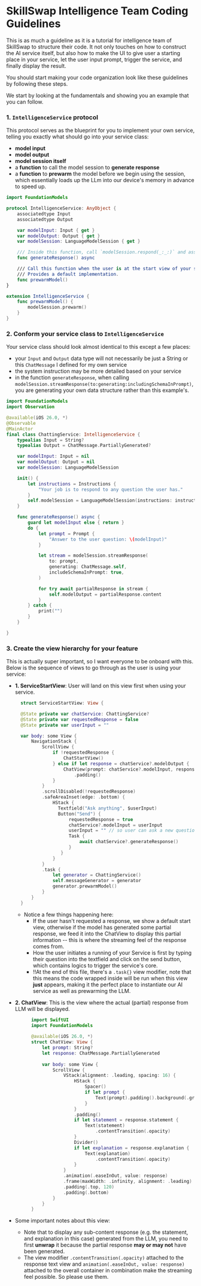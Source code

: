 # SkillSwap Intelligence Team Coding Guidelines
This is as much a guideline as it is a tutorial for intelligence team of SkillSwap to structure their code. It not only touches on how to construct the AI service itself, but also how to make the UI to give user a starting place in your service, let the user input prompt, trigger the service, and finally display the result.

You should start making your code organization look like these guidelines by following these steps.

We start by looking at the fundamentals and showing you an example that you can follow.




### 1. `IntelligenceService` protocol
This protocol serves as the blueprint for you to implement your own service, telling you exactly what should go into your service class:
  - **model input**
  - **model output**
  - **model session itself**
  - a **function** to call the model session to **generate response**
  - a **function** to **prewarm** the model before we begin using the session, which essentially loads up the LLm into our device's memory in advance to speed up.

```swift
import FoundationModels

protocol IntelligenceService: AnyObject {
    associatedtype Input
    associatedtype Output

    var modelInput: Input { get }
    var modelOutput: Output { get }
    var modelSession: LanguageModelSession { get }

    /// Inside this function, call `modelSession.respond(_:_:)` and assign its response to `modelOutput`
    func generateResponse() async

    /// Call this function when the user is at the start view of your service **before** actually using the Foundation Models.
    /// Provides a default implementation.
    func prewarmModel()
}

extension IntelligenceService {
    func prewarmModel() {
        modelSession.prewarm()
    }
}
```

### 2. Conform your service class to `IntelligenceService`
Your service class should look almost identical to this except a few places:
  - your `Input` and `Output` data type will not necessarily be just a String or this `ChatMessage` I defined for my own service
  - the system instruction may be more detailed based on your service
  - in the function `generateResponse`, when calling `modelSession.streamResponse(to:generating:includingSchemaInPrompt)`, you are generating your own data structure rather than this example's.
```swift
import FoundationModels
import Observation

@available(iOS 26.0, *)
@Observable
@MainActor
final class ChattingService: IntelligenceService {
    typealias Input = String?
    typealias Output = ChatMessage.PartiallyGenerated?

    var modelInput: Input = nil
    var modelOutput: Output = nil
    var modelSession: LanguageModelSession

    init() {
        let instructions = Instructions {
            "Your job is to respond to any question the user has."
        }
        self.modelSession = LanguageModelSession(instructions: instructions)
    }

    func generateResponse() async {
        guard let modelInput else { return }
        do {
            let prompt = Prompt {
                "Answer to the user question: \(modelInput)"
            }

            let stream = modelSession.streamResponse(
                to: prompt,
                generating: ChatMessage.self,
                includeSchemaInPrompt: true,
            )

            for try await partialResponse in stream {
                self.modelOutput = partialResponse.content
            }
        } catch {
            print("")
        }
    }

}


```

### 3. Create the view hierarchy for your feature
This is actually super important, so I want everyone to be onboard with this. Below is the sequence of views to go through as the user is using your service:
- **1. ServiceStartView**: User will land on this view first when using your service. 
  ```swift
    struct ServiceStartView: View {
  
    @State private var chatService: ChattingService?
    @State private var requestedResponse = false
    @State private var userInput = ""

    var body: some View {
        NavigationStack {
            ScrollView {
                if !requestedResponse {
                    ChatStartView()
                } else if let response = chatService?.modelOutput {
                    ChatView(prompt: chatService?.modelInput, response: response)
                        .padding()
                }
            }
            .scrollDisabled(!requestedResponse)
            .safeAreaInset(edge: .bottom) {
                HStack {
                  Textfield("Ask anything", $userInput)
                  Button("Send") {
                      requestedResponse = true
                      chatService?.modelInput = userInput
                      userInput = "" // so user can ask a new question after this
                      Task {
                          await chatService?.generateResponse()
                      }
                   } 
                }
            }
            .task {
                let generator = ChattingService()
                self.messageGenerator = generator
                generator.prewarmModel()
            }
        }
    }
  ```
  - Notice a few things happening here:
    - If the user hasn't requested a response, we show a default start view, otherwise if the model has generated some partial response, we feed it into the ChatView to display this partial information -- this is where the streaming feel of the response comes from.
    - How the user initiates a running of your Service is first by typing their question into the textfield and click on the send button, which contains logics to trigger the service's core.
    - ‼️At the end of this file, there's a `.task{}` view modifier, note that this means the code wrapped inside will be run when this view **just** appears, making it the perfect place to instantiate our AI service as well as prewarming the LLM.

- **2. ChatView**: This is the view where the actual (partial) response from LLM will be displayed.

  ```swift
        import SwiftUI
        import FoundationModels
        
        @available(iOS 26.0, *)
        struct ChatView: View {
            let prompt: String?
            let response: ChatMessage.PartiallyGenerated
        
            var body: some View {
                ScrollView {
                    VStack(alignment: .leading, spacing: 16) {
                        HStack {
                            Spacer()
                            if let prompt {
                                Text(prompt).padding().background(.gray.opacity(0.5), in: RoundedRectangle(cornerRadius: 20))
                            }
                        }
                        .padding()
                        if let statement = response.statement {
                            Text(statement)
                                .contentTransition(.opacity)
                        }
                        Divider()
                        if let explanation = response.explanation {
                            Text(explanation)
                                .contentTransition(.opacity)
                        }
                    }
                    .animation(.easeInOut, value: response)
                    .frame(maxWidth: .infinity, alignment: .leading)
                    .padding(.top, 120)
                    .padding(.bottom)
                }
            }
        }

  ```

- Some important notes about this view:
    - Note that to display any sub-content response (e.g. the statement, and explanation in this case) generated from the LLM, you need to first **unwrap** it because the partial response **may or may not** have been generated.
    - The view modifier `.contentTransition(.opacity)` attached to the response text view and `animation(.easeInOut, value: response)` attached to the overall container in combination make the streaming feel possible. So please use them.









